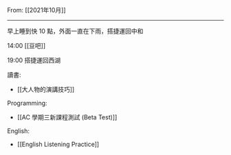 From: [[2021年10月]]

---

早上睡到快 10 點，外面一直在下雨，搭捷運回中和

14:00 [[豆吧]]

19:00 搭捷運回西湖

讀書: 
- [[大人物的演講技巧]]

Programming:
- [[AC 學期三新課程測試 (Beta Test)]]

English:
- [[English Listening Practice]]